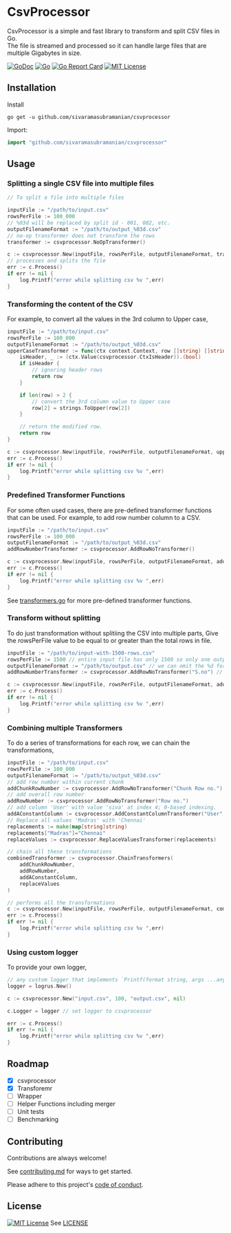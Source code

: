 
# CsvProcessor

CsvProcessor is a simple and fast library to transform and split CSV files in Go. <br>
The file is streamed and processed so it can handle large files that are multiple Gigabytes in size.

[![GoDoc](https://godoc.org/github.com/sivaramasubramanian/csvprocessor?status.svg)](https://godoc.org/github.com/sivaramasubramanian/csvprocessor)
[![Go](https://github.com/sivaramasubramanian/csvprocessor/actions/workflows/go.yml/badge.svg?branch=main)](https://github.com/sivaramasubramanian/csvprocessor/actions/workflows/go.yml)
[![Go Report Card](https://goreportcard.com/badge/github.com/sivaramasubramanian/csvprocessor)](https://goreportcard.com/report/github.com/sivaramasubramanian/csvprocessor)
[![MIT License](https://img.shields.io/badge/License-MIT-green.svg)](https://choosealicense.com/licenses/mit/)

## Installation
Install

```shell
go get -u github.com/sivaramasubramanian/csvprocessor
```

Import:

```go
import "github.com/sivaramasubramanian/csvprocessor"
```
## Usage

### Splitting a single CSV file into multiple files
```go
// To split a file into multiple files

inputFile := "/path/to/input.csv"
rowsPerFile := 100_000
// %03d will be replaced by split id - 001, 002, etc.
outputFilenameFormat := "/path/to/output_%03d.csv"
// no-op transformer does not transform the rows
transformer := csvprocessor.NoOpTransformer()

c := csvprocessor.New(inputFile, rowsPerFile, outputFilenameFormat, transformer)
// processes and splits the file
err := c.Process()
if err != nil {
    log.Printf("error while splitting csv %v ",err)
}
```


### Transforming the content of the CSV
For example, to convert all the values in the 3rd column to Upper case,
```go
inputFile := "/path/to/input.csv"
rowsPerFile := 100_000
outputFilenameFormat := "/path/to/output_%03d.csv" 
upperCaseTransformer := func(ctx context.Context, row []string) []string {
    isHeader, _ := (ctx.Value(csvprocessor.CtxIsHeader)).(bool)
    if isHeader {
        // ignoring header rows
        return row
    }

    if len(row) > 2 {
        // convert the 3rd column value to Upper case
        row[2] = strings.ToUpper(row[2])
    }

    // return the modified row.
    return row
}

c := csvprocessor.New(inputFile, rowsPerFile, outputFilenameFormat, upperCaseTransformer)
err := c.Process()
if err != nil {
    log.Printf("error while splitting csv %v ",err)
}
```

### Predefined Transformer Functions
For some often used cases, there are pre-defined transformer functions that can be used.
For example, to add row number column to a CSV.
```go
inputFile := "/path/to/input.csv"
rowsPerFile := 100_000
outputFilenameFormat := "/path/to/output_%03d.csv" 
addRowNumberTransformer := csvprocessor.AddRowNoTransformer()

c := csvprocessor.New(inputFile, rowsPerFile, outputFilenameFormat, addRowNumberTransformer)
err := c.Process()
if err != nil {
    log.Printf("error while splitting csv %v ",err)
}
```
See [transformers.go](./transformers.go) for more pre-defined transformer functions.

### Transform without splitting
To do just transformation without splitiing the CSV into multiple parts,
Give the rowsPerFile value to be equal to or greater than the total rows in file.
```go
inputFile := "/path/to/input-with-1500-rows.csv"
rowsPerFile := 1500 // entire input file has only 1500 so only one output file will be generated
outputFilenameFormat := "/path/to/output.csv" // we can omit the %d format as there will be only one output file
addRowNumberTransformer := csvprocessor.AddRowNoTransformer("S.no") // pass the column name for the row number colum

c := csvprocessor.New(inputFile, rowsPerFile, outputFilenameFormat, addRowNumberTransformer)
err := c.Process()
if err != nil {
    log.Printf("error while splitting csv %v ",err)
}
```

### Combining multiple Transformers
To do a series of transformations for each row, we can chain the transformations,
```go
inputFile := "/path/to/input.csv"
rowsPerFile := 100_000
outputFilenameFormat := "/path/to/output_%03d.csv"
// add row number within current chunk
addChunkRowNumber := csvprocessor.AddRowNoTransformer("Chunk Row no.")
// add overall row number
addRowNumber := csvprocessor.AddRowNoTransformer("Row no.")
// add column 'User' with value 'siva' at index 4; 0-based indexing.
addAConstantColumn := csvprocessor.AddConstantColumnTransformer("User", "siva", 4) 
// Replace all values 'Madras' with 'Chennai'
replacements := make(map[string]string)
replacements["Madras"]="Chennai"
replaceValues := csvprocessor.ReplaceValuesTransformer(replacements)

// chain all these transformations
combinedTransformer := csvprocessor.ChainTransformers(
    addChunkRowNumber,
    addRowNumber,
    addAConstantColumn,
    replaceValues
)

// performs all the transformations
c := csvprocessor.New(inputFile, rowsPerFile, outputFilenameFormat, combinedTransformer)
err := c.Process()
if err != nil {
    log.Printf("error while splitting csv %v ",err)
}
```

### Using custom logger
To provide your own logger,
```go
// any custom logger that implements `Printf(format string, args ...any)`
logger = logrus.New()

c := csvprocessor.New("input.csv", 100, "output.csv", nil)

c.Logger = logger // set logger to csvprocessor

err := c.Process()
if err != nil {
    log.Printf("error while splitting csv %v ",err)
}
```

## Roadmap
- [x] csvprocessor
- [x] Transforemr
- [ ] Wrapper
- [ ] Helper Functions including merger
- [ ] Unit tests
- [ ] Benchmarking

## Contributing

Contributions are always welcome!

See [contributing.md](./CONTRIBUTING.md) for ways to get started.

Please adhere to this project's [code of conduct](/CODE_OF_CONDUCT.md).


## License

[![MIT License](https://img.shields.io/badge/License-MIT-green.svg)](https://choosealicense.com/licenses/mit/) See [LICENSE](./LICENSE)
